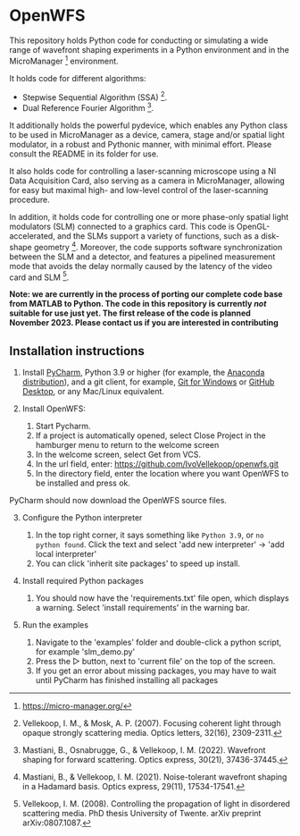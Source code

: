 # OpenWFS
This repository holds Python code for conducting or simulating a wide range of wavefront shaping experiments in a Python environment and in the MicroManager [^1] environment.

It holds code for different algorithms:
* Stepwise Sequential Algorithm (SSA) [^2].
* Dual Reference Fourier Algorithm [^3].

It additionally holds the powerful pydevice, which enables any Python class to be used in MicroManager as a device, camera, stage and/or spatial light modulator, in a robust and Pythonic manner, with minimal effort. Please consult the README in its folder for use.

It also holds code for controlling a laser-scanning microscope using a NI Data Acquisition Card, also serving as a camera in MicroManager, allowing for easy but maximal high- and low-level control of the laser-scanning procedure.

In addition, it holds code for controlling one or more phase-only spatial light modulators (SLM) connected to a graphics card. This code is OpenGL-accelerated, and the
SLMs support a variety of functions, such as a disk-shape geometry [^4]. Moreover, the code supports software synchronization between the SLM and a detector, 
and features a pipelined measurement mode that avoids the delay normally caused by the latency of the video card and SLM [^5].

**Note: we are currently in the process of porting our complete code base from MATLAB to Python. The code in this repository is currently _not_ suitable 
for use just yet. The first release of the code is planned November 2023. Please contact us if you are interested in contributing**


## Installation instructions
1. Install [PyCharm](https://www.jetbrains.com/pycharm/), Python 3.9 or higher (for example, the [Anaconda distribution](https://www.anaconda.com/download)), and a git client, for example, [Git for Windows](https://gitforwindows.org/) or [GitHub Desktop](https://desktop.github.com/), or any Mac/Linux equivalent.

2. Install OpenWFS:
   1. Start Pycharm. 
   2. If a project is automatically opened, select Close Project in the hamburger menu to return to the welcome screen
   3. In the welcome screen, select Get from VCS. 
   4. In the url field, enter: https://github.com/IvoVellekoop/openwfs.git
   5. In the directory field, enter the location where you want OpenWFS to be installed and press ok.

PyCharm should now download the OpenWFS source files.

3. Configure the Python interpreter
   1. In the top right corner, it says something like `Python 3.9`, or `no python found`.
      Click the text and select 'add new interpreter' → 'add local interpreter'
   2. You can click 'inherit site packages' to speed up install.


4. Install required Python packages
   1. You should now have the 'requirements.txt' file open, which displays a warning. Select 'install requirements' in the warning bar.


5. Run the examples
   1. Navigate to the 'examples' folder and double-click a python script, for example 'slm_demo.py'
   2. Press the ▷ button, next to 'current file' on the top of the screen.
   3. If you get an error about missing packages, you may have to wait until PyCharm has finished installing all packages

[^1]:https://micro-manager.org/
[^2]:Vellekoop, I. M., & Mosk, A. P. (2007). Focusing coherent light through opaque strongly scattering media. Optics letters, 32(16), 2309-2311.
[^3]:Mastiani, B., Osnabrugge, G., & Vellekoop, I. M. (2022). Wavefront shaping for forward scattering. Optics express, 30(21), 37436-37445.
[^4]:Mastiani, B., & Vellekoop, I. M. (2021). Noise-tolerant wavefront shaping in a Hadamard basis. Optics express, 29(11), 17534-17541.
[^5]:Vellekoop, I. M. (2008). Controlling the propagation of light in disordered scattering media. PhD thesis University of Twente. arXiv preprint arXiv:0807.1087.
